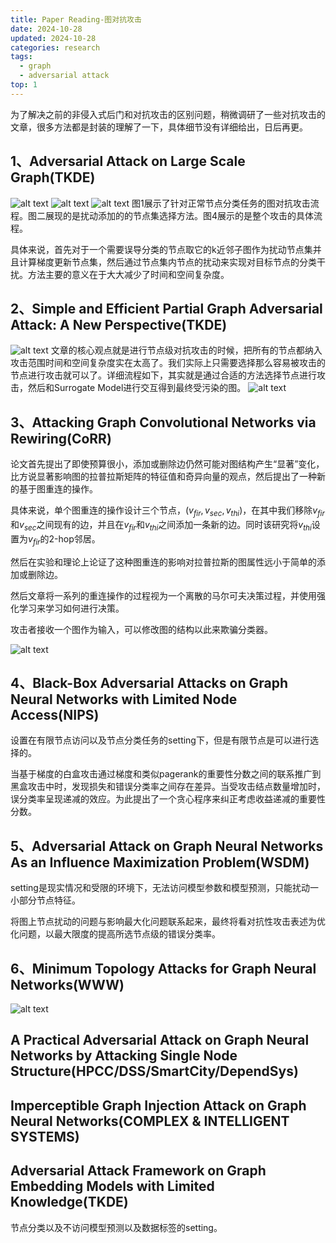 ```yaml
---
title: Paper Reading-图对抗攻击
date: 2024-10-28
updated: 2024-10-28
categories: research
tags:
  - graph
  - adversarial attack
top: 1
---
```


为了解决之前的非侵入式后门和对抗攻击的区别问题，稍微调研了一些对抗攻击的文章，很多方法都是封装的理解了一下，具体细节没有详细给出，日后再更。

## 1、Adversarial Attack on Large Scale Graph(TKDE)
![alt text](./image-2.png)
![alt text](./image-1.png)
![alt text](./image-3.png)
图1展示了针对正常节点分类任务的图对抗攻击流程。图二展现的是扰动添加的的节点集选择方法。图4展示的是整个攻击的具体流程。

具体来说，首先对于一个需要误导分类的节点取它的k近邻子图作为扰动节点集并且计算梯度更新节点集，然后通过节点集内节点的扰动来实现对目标节点的分类干扰。方法主要的意义在于大大减少了时间和空间复杂度。

## 2、Simple and Efficient Partial Graph Adversarial Attack: A New Perspective(TKDE)
![alt text](./image-4.png)
文章的核心观点就是进行节点级对抗攻击的时候，把所有的节点都纳入攻击范围时间和空间复杂度实在太高了。我们实际上只需要选择那么容易被攻击的节点进行攻击就可以了。详细流程如下，其实就是通过合适的方法选择节点进行攻击，然后和Surrogate Model进行交互得到最终受污染的图。
![alt text](./image-5.png)

## 3、Attacking Graph Convolutional Networks via Rewiring(CoRR)

论文首先提出了即使预算很小，添加或删除边仍然可能对图结构产生“显著”变化，比方说显著影响图的拉普拉斯矩阵的特征值和奇异向量的观点，然后提出了一种新的基于图重连的操作。

具体来说，单个图重连的操作设计三个节点，($v_{fir},v_{sec},v_{thi}$)，在其中我们移除$v_{fir}$和$v_{sec}$之间现有的边，并且在$v_{fir}$和$v_{thi}$之间添加一条新的边。同时该研究将$v_{thi}$设置为$v_{fir}$的2-hop邻居。

然后在实验和理论上论证了这种图重连的影响对拉普拉斯的图属性远小于简单的添加或删除边。

然后文章将一系列的重连操作的过程视为一个离散的马尔可夫决策过程，并使用强化学习来学习如何进行决策。

攻击者接收一个图作为输入，可以修改图的结构以此来欺骗分类器。

![alt text](./image-6.png)

## 4、Black-Box Adversarial Attacks on Graph Neural Networks with Limited Node Access(NIPS)

设置在有限节点访问以及节点分类任务的setting下，但是有限节点是可以进行选择的。

当基于梯度的白盒攻击通过梯度和类似pagerank的重要性分数之间的联系推广到黑盒攻击中时，发现损失和错误分类率之间存在差异。当受攻击结点数量增加时，误分类率呈现递减的效应。为此提出了一个贪心程序来纠正考虑收益递减的重要性分数。

## 5、Adversarial Attack on Graph Neural Networks As an Influence Maximization Problem(WSDM)

setting是现实情况和受限的环境下，无法访问模型参数和模型预测，只能扰动一小部分节点特征。

将图上节点扰动的问题与影响最大化问题联系起来，最终将看对抗性攻击表述为优化问题，以最大限度的提高所选节点级的错误分类率。


## 6、Minimum Topology Attacks for Graph Neural Networks(WWW)
![alt text](./image-7.png)

## A Practical Adversarial Attack on Graph Neural Networks by Attacking Single Node Structure(HPCC/DSS/SmartCity/DependSys)

## Imperceptible Graph Injection Attack on Graph Neural Networks(COMPLEX & INTELLIGENT SYSTEMS)

## Adversarial Attack Framework on Graph Embedding Models with Limited Knowledge(TKDE)

节点分类以及不访问模型预测以及数据标签的setting。
